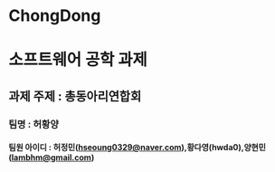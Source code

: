 # ChongDong
# 소프트웨어 공학 과제
## 과제 주제 : 총동아리연합회
### 팀명 : 허황양 
#### 팀원 아이디 : 허정민(hseoung0329@naver.com),황다영(hwda0),양현민(lambhm@gmail.com)
